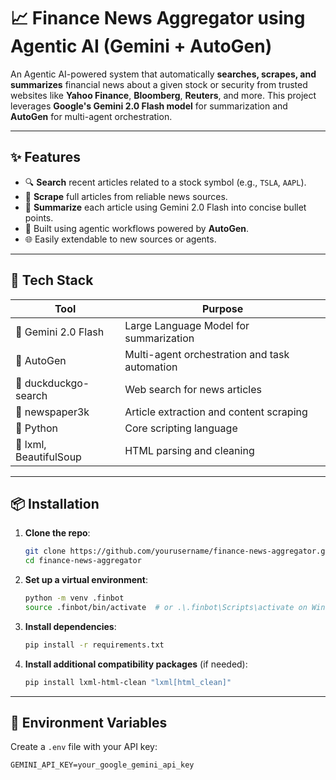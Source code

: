 # 📈 Finance News Aggregator using Agentic AI (Gemini + AutoGen)

An Agentic AI-powered system that automatically **searches, scrapes, and summarizes** financial news about a given stock or security from trusted websites like **Yahoo Finance**, **Bloomberg**, **Reuters**, and more. This project leverages **Google's Gemini 2.0 Flash model** for summarization and **AutoGen** for multi-agent orchestration.

---

## ✨ Features

- 🔍 **Search** recent articles related to a stock symbol (e.g., `TSLA`, `AAPL`).
- 📰 **Scrape** full articles from reliable news sources.
- 🧠 **Summarize** each article using Gemini 2.0 Flash into concise bullet points.
- 🤖 Built using agentic workflows powered by **AutoGen**.
- 🌐 Easily extendable to new sources or agents.

---

## 🧠 Tech Stack

| Tool | Purpose |
|------|---------|
| 🧠 Gemini 2.0 Flash | Large Language Model for summarization |
| 🤖 AutoGen | Multi-agent orchestration and task automation |
| 🔎 duckduckgo-search | Web search for news articles |
| 📰 newspaper3k | Article extraction and content scraping |
| 🐍 Python | Core scripting language |
| 🧰 lxml, BeautifulSoup | HTML parsing and cleaning |

---

## 📦 Installation

1. **Clone the repo**:
    ```bash
    git clone https://github.com/yourusername/finance-news-aggregator.git
    cd finance-news-aggregator
    ```

2. **Set up a virtual environment**:
    ```bash
    python -m venv .finbot
    source .finbot/bin/activate  # or .\.finbot\Scripts\activate on Windows
    ```

3. **Install dependencies**:
    ```bash
    pip install -r requirements.txt
    ```

4. **Install additional compatibility packages** (if needed):
    ```bash
    pip install lxml-html-clean "lxml[html_clean]"
    ```

---

## 🔑 Environment Variables

Create a `.env` file with your API key:

```env
GEMINI_API_KEY=your_google_gemini_api_key
